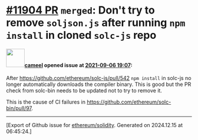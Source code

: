# [\#11904 PR](https://github.com/ethereum/solidity/pull/11904) `merged`: Don't try to remove `soljson.js` after running `npm install` in cloned `solc-js` repo

#### <img src="https://avatars.githubusercontent.com/u/137030?v=4" width="50">[cameel](https://github.com/cameel) opened issue at [2021-09-06 19:07](https://github.com/ethereum/solidity/pull/11904):

After https://github.com/ethereum/solc-js/pull/542 `npm install` in solc-js no longer automatically downloads the compiler binary. This is good but the PR check from solc-bin needs to be updated not to try to remove it.

This is the cause of CI failures in https://github.com/ethereum/solc-bin/pull/97.




-------------------------------------------------------------------------------



[Export of Github issue for [ethereum/solidity](https://github.com/ethereum/solidity). Generated on 2024.12.15 at 06:45:24.]

